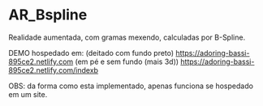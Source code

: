# AR_Bspline

Realidade aumentada, com gramas mexendo, calculadas por B-Spline.

DEMO hospedado em: 
  (deitado com fundo preto) https://adoring-bassi-895ce2.netlify.com
  (em pé e sem fundo (mais 3d)) https://adoring-bassi-895ce2.netlify.com/indexb


OBS: da forma como esta implementado, apenas funciona se hospedado em um site.
